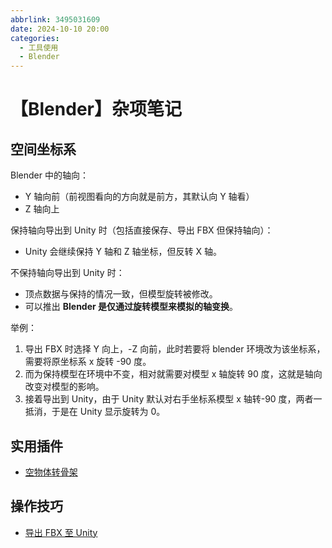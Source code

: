 ```yaml
---
abbrlink: 3495031609
date: 2024-10-10 20:00
categories:
  - 工具使用
  - Blender
---
```


# 【Blender】杂项笔记

## 空间坐标系

Blender 中的轴向：

- Y 轴向前（前视图看向的方向就是前方，其默认向 Y 轴看）
- Z 轴向上

保持轴向导出到 Unity 时（包括直接保存、导出 FBX 但保持轴向）：

- Unity 会继续保持 Y 轴和 Z 轴坐标，但反转 X 轴。

不保持轴向导出到 Unity 时：

- 顶点数据与保持的情况一致，但模型旋转被修改。
- 可以推出 **Blender 是仅通过旋转模型来模拟的轴变换**。

举例：

1. 导出 FBX 时选择 Y 向上，-Z 向前，此时若要将 blender 环境改为该坐标系，需要将原坐标系 x 旋转 -90 度。
2. 而为保持模型在环境中不变，相对就需要对模型 x 轴旋转 90 度，这就是轴向改变对模型的影响。
3. 接着导出到 Unity，由于 Unity 默认对右手坐标系模型 x 轴转-90 度，两者一抵消，于是在 Unity 显示旋转为 0。

## 实用插件

- [空物体转骨架](https://github.com/artellblender/empties_to_bones)

## 操作技巧

- [导出 FBX 至 Unity](https://polynook.com/learn/how-to-export-models-from-blender-to-unity)
